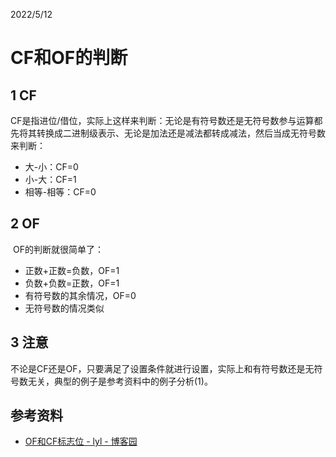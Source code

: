 2022/5/12

# CF和OF的判断

## 1 CF

​	CF是指进位/借位，实际上这样来判断：无论是有符号数还是无符号数参与运算都先将其转换成二进制级表示、无论是加法还是减法都转成减法，然后当成无符号数来判断：

- 大-小：CF=0
- 小-大：CF=1
- 相等-相等：CF=0

## 2 OF

​	OF的判断就很简单了：

- 正数+正数=负数，OF=1
- 负数+负数=正数，OF=1
- 有符号数的其余情况，OF=0
- 无符号数的情况类似

## 3 注意

​	不论是CF还是OF，只要满足了设置条件就进行设置，实际上和有符号数还是无符号数无关，典型的例子是参考资料中的例子分析(1)。

## 参考资料

- [OF和CF标志位 - lyl - 博客园](https://www.cnblogs.com/lylhome/p/13272288.html)